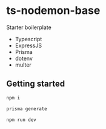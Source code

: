 # ts-nodemon-base

Starter boilerplate

* Typescript
* ExpressJS
* Prisma
* dotenv
* multer

## Getting started

```bash
npm i

prisma generate

npm run dev
```
